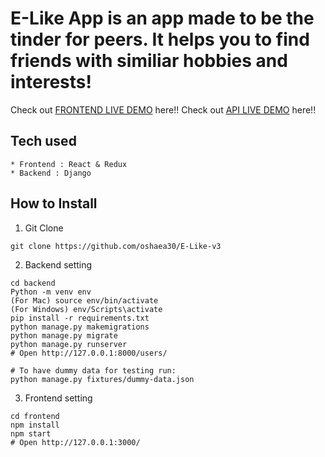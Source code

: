 # E-Like App is an app made to be the tinder for peers. It helps you to find friends with similiar hobbies and interests!

Check out [FRONTEND LIVE DEMO](https://e-like-frontend.herokuapp.com/) here!!
Check out [API LIVE DEMO](https://e-like-backend.herokuapp.com/) here!!
## Tech used
```
* Frontend : React & Redux
* Backend : Django
```
## How to Install
1. Git Clone
```
git clone https://github.com/oshaea30/E-Like-v3
```
2. Backend setting
```
cd backend
Python -m venv env
(For Mac) source env/bin/activate
(For Windows) env/Scripts\activate
pip install -r requirements.txt
python manage.py makemigrations
python manage.py migrate
python manage.py runserver
# Open http://127.0.0.1:8000/users/

# To have dummy data for testing run:
python manage.py fixtures/dummy-data.json

```
3. Frontend setting
```
cd frontend
npm install
npm start
# Open http://127.0.0.1:3000/
```

